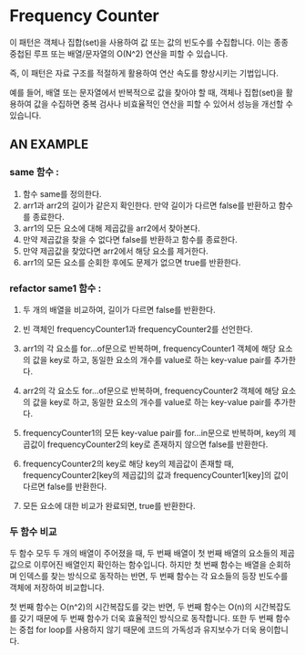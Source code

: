# Frequency Counter

이 패턴은 객체나 집합(set)을 사용하여 값 또는 값의 빈도수를 수집합니다.
이는 종종 중첩된 루프 또는 배열/문자열의 O(N^2) 연산을 피할 수 있습니다.

즉, 이 패턴은 자료 구조를 적절하게 활용하여 연산 속도를 향상시키는 기법입니다.

예를 들어, 배열 또는 문자열에서 반복적으로 값을 찾아야 할 때, 객체나 집합(set)을 활용하여 값을 수집하면 중복 검사나 비효율적인 연산을 피할 수 있어서 성능을 개선할 수 있습니다.

## AN EXAMPLE

### same 함수 :

1. 함수 same를 정의한다.
2. arr1과 arr2의 길이가 같은지 확인한다. 만약 길이가 다르면 false를 반환하고 함수를 종료한다.
3. arr1의 모든 요소에 대해 제곱값을 arr2에서 찾아본다.
4. 만약 제곱값을 찾을 수 없다면 false를 반환하고 함수를 종료한다.
5. 만약 제곱값을 찾았다면 arr2에서 해당 요소를 제거한다.
6. arr1의 모든 요소를 순회한 후에도 문제가 없으면 true를 반환한다.

### refactor same1 함수 :

1. 두 개의 배열을 비교하여, 길이가 다르면 false를 반환한다.

2. 빈 객체인 frequencyCounter1과 frequencyCounter2를 선언한다.

3. arr1의 각 요소를 for...of문으로 반복하며, frequencyCounter1 객체에 해당 요소의 값을 key로 하고, 동일한 요소의 개수를 value로 하는 key-value pair를 추가한다.

4. arr2의 각 요소도 for...of문으로 반복하며, frequencyCounter2 객체에 해당 요소의 값을 key로 하고, 동일한 요소의 개수를 value로 하는 key-value pair를 추가한다.

5. frequencyCounter1의 모든 key-value pair를 for...in문으로 반복하며, key의 제곱값이 frequencyCounter2의 key로 존재하지 않으면 false를 반환한다.

6. frequencyCounter2의 key로 해당 key의 제곱값이 존재할 때, frequencyCounter2[key의 제곱값]의 값과 frequencyCounter1[key]의 값이 다르면 false를 반환한다.

7. 모든 요소에 대한 비교가 완료되면, true를 반환한다.

### 두 함수 비교

두 함수 모두 두 개의 배열이 주어졌을 때, 두 번째 배열이 첫 번째 배열의 요소들의 제곱값으로 이루어진 배열인지 확인하는 함수입니다. 하지만 첫 번째 함수는 배열을 순회하며 인덱스를 찾는 방식으로 동작하는 반면, 두 번째 함수는 각 요소들의 등장 빈도수를 객체에 저장하여 비교합니다.

첫 번째 함수는 O(n^2)의 시간복잡도를 갖는 반면, 두 번째 함수는 O(n)의 시간복잡도를 갖기 때문에 두 번째 함수가 더욱 효율적인 방식으로 동작합니다. 또한 두 번째 함수는 중첩 for loop를 사용하지 않기 때문에 코드의 가독성과 유지보수가 더욱 용이합니다.
